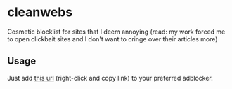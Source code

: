 # cleanwebs

Cosmetic blocklist for sites that I deem annoying (read: my work forced me to open clickbait sites and I don't want to cringe over their articles more)

## Usage

Just add [this url](https://raw.githubusercontent.com/diyachan/cleanwebs/master/files/block.txt) (right-click and copy link) to your preferred adblocker.